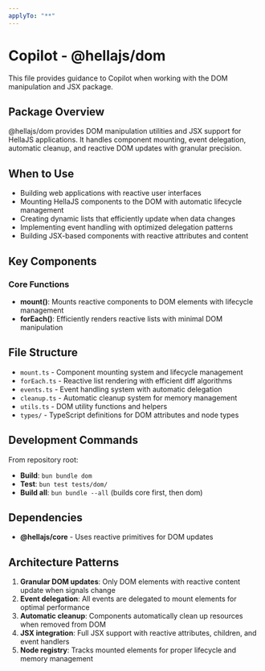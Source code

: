 ```yaml
---
applyTo: "**"
---
```


# Copilot - @hellajs/dom

This file provides guidance to Copilot when working with the DOM manipulation and JSX package.

## Package Overview

@hellajs/dom provides DOM manipulation utilities and JSX support for HellaJS applications. It handles component mounting, event delegation, automatic cleanup, and reactive DOM updates with granular precision.

## When to Use

- Building web applications with reactive user interfaces
- Mounting HellaJS components to the DOM with automatic lifecycle management
- Creating dynamic lists that efficiently update when data changes
- Implementing event handling with optimized delegation patterns
- Building JSX-based components with reactive attributes and content

## Key Components

### Core Functions
- **mount()**: Mounts reactive components to DOM elements with lifecycle management
- **forEach()**: Efficiently renders reactive lists with minimal DOM manipulation

## File Structure

- `mount.ts` - Component mounting system and lifecycle management
- `forEach.ts` - Reactive list rendering with efficient diff algorithms
- `events.ts` - Event handling system with automatic delegation
- `cleanup.ts` - Automatic cleanup system for memory management
- `utils.ts` - DOM utility functions and helpers
- `types/` - TypeScript definitions for DOM attributes and node types

## Development Commands

From repository root:
- **Build**: `bun bundle dom`
- **Test**: `bun test tests/dom/`
- **Build all**: `bun bundle --all` (builds core first, then dom)

## Dependencies

- **@hellajs/core** - Uses reactive primitives for DOM updates

## Architecture Patterns

1. **Granular DOM updates**: Only DOM elements with reactive content update when signals change
2. **Event delegation**: All events are delegated to mount elements for optimal performance
3. **Automatic cleanup**: Components automatically clean up resources when removed from DOM
4. **JSX integration**: Full JSX support with reactive attributes, children, and event handlers
5. **Node registry**: Tracks mounted elements for proper lifecycle and memory management